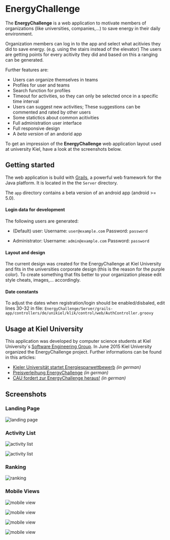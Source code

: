 # EnergyChallenge

The **EnergyChallenge** is a web application to motivate members of organizations (like universities, companies,...) to save energy in their daily environment.

Organization members can log in to the app and select what acitivies they did to save energy. (e.g. using the stairs instead of the elevator) The users are getting points for every acitivity they did and based on this a ranging can be generated.

Further features are:
* Users can organize themselves in teams
* Profiles for user and teams
* Search function for profiles
* Timeout for activities, so they can only be selected once in a specific time interval
* Users can suggest new activities; These suggestions can be commented and rated by other users
* Some statictics about common acitivities
* Full administration user interface
* Full responsive design
* A *beta version* of an andorid app

To get an impression of the **EnergyChallenge** web application layout used at university Kiel, have a look at the screenshots below.

## Getting started

The web application is build with [Grails](https://grails.org/), a powerful web framework for the Java platform. It is located in the the ``Server`` directory.

The ``app`` directory contains a beta version of an android app (android >= 5.0).

#### Login data for development

The following users are generated:

* (Default) user:
Username: ``user@example.com``
Password: ``password``

* Administrator:
Username: ``admin@example.com``
Password: ``password``

#### Layout and design

The current design was created for the EnergyChallenge at Kiel University and fits in the universities corporate design (this is the reason for the purple color). To create something that fits better to your organization please edit style cheats, images,... accordingly.

#### Date constants

To adjust the dates when registration/login should be enabled/disbaled, edit lines 30-32 in file:
``EnergyChallenge/Server/grails-app/controllers/de/unikiel/klik/control/web/AuthController.groovy``


## Usage at Kiel University

This application was developed by computer science students at Kiel University´s [Software Engineering Group](http://www.se.uni-kiel.de/en). In June 2015 Kiel University organized the EnergyChallenge project.
Further informations can be found in this articles:
* [Kieler Universität startet Energiesparwettbewerb](http://www.uni-kiel.de/pressemeldungen/index.php?pmid=2015-169-energiesparen) *(in german)*
* [Preisverleihung EnergyChallenge](http://www.uni-kiel.de/pressemeldungen/index.php?pmid=2015-253-energy-challenge) *(in german)*
* [CAU fordert zur EnergyChallenge heraus!](http://www.einfachgutelehre.uni-kiel.de/allgemein/energychallenge) *(in german)*

## Screenshots

### Landing Page

![landing page](docs/ec_landing_page.png)

### Activity List

![activity list](docs/ec_activity_list_1.jpg)

![activity list](docs/ec_activity_list_2.jpg)

### Ranking

![ranking](docs/ec_ranking.png)

### Mobile Views

![mobile view](docs/ec_mobile_view_1.png)

![mobile view](docs/ec_mobile_view_2.png)

![mobile view](docs/ec_mobile_view_3.png)

![mobile view](docs/ec_mobile_view_4.png)
